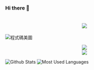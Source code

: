 ### Hi there 👋

<!--
**edwin45168899/edwin45168899** is a ✨ _special_ ✨ repository because its `README.md` (this file) appears on your GitHub profile.

Here are some ideas to get you started:

- 🔭 I’m currently working on ...
- 🌱 I’m currently learning ...
- 👯 I’m looking to collaborate on ...
- 🤔 I’m looking for help with ...
- 💬 Ask me about ...
- 📫 How to reach me: ...
- 😄 Pronouns: ...
- ⚡ Fun fact: ...
-->


<!-- 打字特效 -->
<h1 align="center">
  <a href="https://sunguoqi.com/">
    <img src="https://readme-typing-svg.herokuapp.com/?lines=console.log(%22Hello%2C%20World!%22);你好啊!歡迎來到我的GitHub&center=true&size=27">
  </a>
</h1>

![程式碼美圖](https://i.imgur.com/qlXJMcb.jpg)

<!-- 连续打卡 -->
<div align="center">
    <img  src="https://github-readme-streak-stats.herokuapp.com/?user=edwin45168899" />
</div>

<!-- 活动统计图 -->
<div align="center">
    <img src="https://activity-graph.herokuapp.com/graph?username=edwin45168899&theme=xcode" />
</div>

![Github Stats](https://github-readme-stats.vercel.app/api?username=edwin45168899&show_icons=true&theme=dark&count_private=true)
![Most Used Languages](https://github-readme-stats.vercel.app/api/top-langs/?username=edwin45168899&theme=dark&layout=compact)
